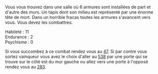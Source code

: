 Vous vous trouvez dans une salle où 6 armures sont installées de part et d'autre des murs. Un tapis dont son milieu est représenté par une énorme tête de mort. Dans un horrible fracas toutes les armures s'avancent vers vous. Vous devez les combattres.

Habileté : 11  
Endurance : 2  
Psychisme : 0  

Si vous succombez à ce combat rendez vous au [47](47). Si par contre vous sortez vainqueur vous avez le choix d'aller au [538](538) par une porte qui se trouve sur le côté est du mur gauche ou allez vers une porte à l'opposé rendez vous au [283](283).